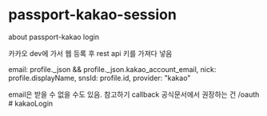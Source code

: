 # passport-kakao-session
about passport-kakao login

카카오 dev에 가서 웹 등록 후 rest api 키를 가져다 넣음

email: profile._json && profile._json.kakao_account_email,
nick: profile.displayName,
snsId: profile.id,
provider: "kakao"

email은 받을 수 없을 수도 있음. 참고하기
callback 공식문서에서 권장하는 건 /oauth
#   k a k a o L o g i n  
 